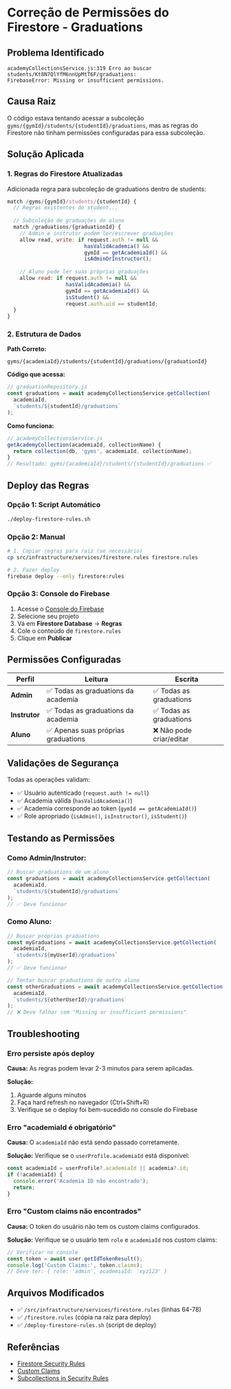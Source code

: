 # Correção de Permissões do Firestore - Graduations

## Problema Identificado

```
academyCollectionsService.js:319 Erro ao buscar students/Kt8N7QlYfM6nnUpMtT6F/graduations: 
FirebaseError: Missing or insufficient permissions.
```

## Causa Raiz

O código estava tentando acessar a subcoleção `gyms/{gymId}/students/{studentId}/graduations`, mas as regras do Firestore não tinham permissões configuradas para essa subcoleção.

## Solução Aplicada

### 1. Regras do Firestore Atualizadas

Adicionada regra para subcoleção de graduations dentro de students:

```javascript
match /gyms/{gymId}/students/{studentId} {
  // Regras existentes do student...
  
  // Subcoleção de graduações do aluno
  match /graduations/{graduationId} {
    // Admin e instrutor podem ler/escrever graduações
    allow read, write: if request.auth != null && 
                         hasValidAcademia() &&
                         gymId == getAcademiaId() && 
                         isAdminOrInstructor();
    
    // Aluno pode ler suas próprias graduações
    allow read: if request.auth != null && 
                   hasValidAcademia() &&
                   gymId == getAcademiaId() && 
                   isStudent() && 
                   request.auth.uid == studentId;
  }
}
```

### 2. Estrutura de Dados

**Path Correto:**
```
gyms/{academiaId}/students/{studentId}/graduations/{graduationId}
```

**Código que acessa:**
```javascript
// graduationRepository.js
const graduations = await academyCollectionsService.getCollection(
  academiaId, 
  `students/${studentId}/graduations`
);
```

**Como funciona:**
```javascript
// academyCollectionsService.js
getAcademyCollection(academiaId, collectionName) {
  return collection(db, 'gyms', academiaId, collectionName);
}
// Resultado: gyms/{academiaId}/students/{studentId}/graduations ✅
```

## Deploy das Regras

### Opção 1: Script Automático

```bash
./deploy-firestore-rules.sh
```

### Opção 2: Manual

```bash
# 1. Copiar regras para raiz (se necessário)
cp src/infrastructure/services/firestore.rules firestore.rules

# 2. Fazer deploy
firebase deploy --only firestore:rules
```

### Opção 3: Console do Firebase

1. Acesse o [Console do Firebase](https://console.firebase.google.com/)
2. Selecione seu projeto
3. Vá em **Firestore Database** → **Regras**
4. Cole o conteúdo de `firestore.rules`
5. Clique em **Publicar**

## Permissões Configuradas

| Perfil | Leitura | Escrita |
|--------|---------|---------|
| **Admin** | ✅ Todas as graduations da academia | ✅ Todas as graduations |
| **Instrutor** | ✅ Todas as graduations da academia | ✅ Todas as graduations |
| **Aluno** | ✅ Apenas suas próprias graduations | ❌ Não pode criar/editar |

## Validações de Segurança

Todas as operações validam:
- ✅ Usuário autenticado (`request.auth != null`)
- ✅ Academia válida (`hasValidAcademia()`)
- ✅ Academia corresponde ao token (`gymId == getAcademiaId()`)
- ✅ Role apropriado (`isAdmin()`, `isInstructor()`, `isStudent()`)

## Testando as Permissões

### Como Admin/Instrutor:
```javascript
// Buscar graduations de um aluno
const graduations = await academyCollectionsService.getCollection(
  academiaId,
  `students/${studentId}/graduations`
);
// ✅ Deve funcionar
```

### Como Aluno:
```javascript
// Buscar próprias graduations
const myGraduations = await academyCollectionsService.getCollection(
  academiaId,
  `students/${myUserId}/graduations`
);
// ✅ Deve funcionar

// Tentar buscar graduations de outro aluno
const otherGraduations = await academyCollectionsService.getCollection(
  academiaId,
  `students/${otherUserId}/graduations`
);
// ❌ Deve falhar com "Missing or insufficient permissions"
```

## Troubleshooting

### Erro persiste após deploy

**Causa:** As regras podem levar 2-3 minutos para serem aplicadas.

**Solução:** 
1. Aguarde alguns minutos
2. Faça hard refresh no navegador (Ctrl+Shift+R)
3. Verifique se o deploy foi bem-sucedido no console do Firebase

### Erro "academiaId é obrigatório"

**Causa:** O `academiaId` não está sendo passado corretamente.

**Solução:** Verifique se o `userProfile.academiaId` está disponível:
```javascript
const academiaId = userProfile?.academiaId || academia?.id;
if (!academiaId) {
  console.error('Academia ID não encontrado');
  return;
}
```

### Erro "Custom claims não encontrados"

**Causa:** O token do usuário não tem os custom claims configurados.

**Solução:** Verifique se o usuário tem `role` e `academiaId` nos custom claims:
```javascript
// Verificar no console
const token = await user.getIdTokenResult();
console.log('Custom Claims:', token.claims);
// Deve ter: { role: 'admin', academiaId: 'xyz123' }
```

## Arquivos Modificados

- ✅ `/src/infrastructure/services/firestore.rules` (linhas 64-78)
- ✅ `/firestore.rules` (cópia na raiz para deploy)
- ✅ `/deploy-firestore-rules.sh` (script de deploy)

## Referências

- [Firestore Security Rules](https://firebase.google.com/docs/firestore/security/get-started)
- [Custom Claims](https://firebase.google.com/docs/auth/admin/custom-claims)
- [Subcollections in Security Rules](https://firebase.google.com/docs/firestore/security/rules-structure#granular_operations)
